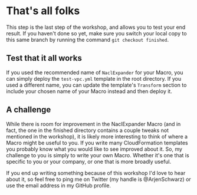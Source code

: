 # That's all folks

This step is the last step of the workshop, and allows you to test your end result. If you haven't done so yet, make sure you switch your local copy to this same branch by running the command `git checkout finished`.

## Test that it all works

If you used the recommended name of `NaclExpander` for your Macro, you can simply deploy the `test-vpc.yml` template in the root directory. If you used a different name, you can update the template's `Transform` section to include your chosen name of your Macro instead and then deploy it.

## A challenge

While there is room for improvement in the NaclExpander Macro (and in fact, the one in the finished directory contains a couple tweaks not mentioned in the workshop), it is likely more interesting to think of where a Macro might be useful to you. If you write many CloudFormation templates you probably know what you would like to see improved about it. So, my challenge to you is simply to write your own Macro. Whether it's one that is specific to you or your company, or one that is more broadly useful.

If you end up writing something because of this workshop I'd love to hear about it, so feel free to ping me on Twitter (my handle is @ArjenSchwarz) or use the email address in my GitHub profile.
